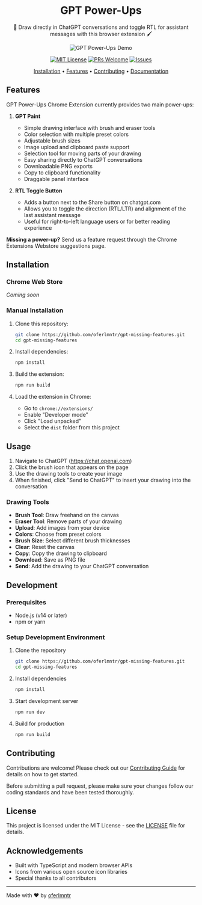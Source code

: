 <div align="center">
  
  # GPT Power-Ups
  
  🎨 Draw directly in ChatGPT conversations and toggle RTL for assistant messages with this browser extension 🖌️
  
  ![GPT Power-Ups Demo](screenshots/gpt-missing-features.gif)
  
  [![MIT License](https://img.shields.io/badge/License-MIT-green.svg)](./LICENSE)
  [![PRs Welcome](https://img.shields.io/badge/PRs-welcome-brightgreen.svg)](./CONTRIBUTING.md)
  [![Issues](https://img.shields.io/github/issues/oferlmntr/gpt-missing-features.svg)](https://github.com/oferlmntr/gpt-missing-features/issues)
  
  [Installation](#installation) • 
  [Features](#features) • 
  [Contributing](./CONTRIBUTING.md) • 
  [Documentation](#usage)
</div>

## Features

GPT Power-Ups Chrome Extension currently provides two main power-ups:

1. **GPT Paint**
   - Simple drawing interface with brush and eraser tools
   - Color selection with multiple preset colors
   - Adjustable brush sizes
   - Image upload and clipboard paste support
   - Selection tool for moving parts of your drawing
   - Easy sharing directly to ChatGPT conversations
   - Downloadable PNG exports
   - Copy to clipboard functionality
   - Draggable panel interface

2. **RTL Toggle Button**
   - Adds a button next to the Share button on chatgpt.com
   - Allows you to toggle the direction (RTL/LTR) and alignment of the last assistant message
   - Useful for right-to-left language users or for better reading experience

**Missing a power-up?** Send us a feature request through the Chrome Extensions Webstore suggestions page.

## Installation

### Chrome Web Store
_Coming soon_

### Manual Installation

1. Clone this repository:
   ```bash
   git clone https://github.com/oferlmntr/gpt-missing-features.git
   cd gpt-missing-features
   ```

2. Install dependencies:
   ```bash
   npm install
   ```

3. Build the extension:
   ```bash
   npm run build
   ```

4. Load the extension in Chrome:
   - Go to `chrome://extensions/`
   - Enable "Developer mode"
   - Click "Load unpacked"
   - Select the `dist` folder from this project

## Usage

1. Navigate to ChatGPT (https://chat.openai.com)
2. Click the brush icon that appears on the page
3. Use the drawing tools to create your image
4. When finished, click "Send to ChatGPT" to insert your drawing into the conversation

### Drawing Tools

- **Brush Tool**: Draw freehand on the canvas
- **Eraser Tool**: Remove parts of your drawing
- **Upload**: Add images from your device
- **Colors**: Choose from preset colors
- **Brush Size**: Select different brush thicknesses
- **Clear**: Reset the canvas
- **Copy**: Copy the drawing to clipboard
- **Download**: Save as PNG file
- **Send**: Add the drawing to your ChatGPT conversation

## Development

### Prerequisites

- Node.js (v14 or later)
- npm or yarn

### Setup Development Environment

1. Clone the repository
   ```bash
   git clone https://github.com/oferlmntr/gpt-missing-features.git
   cd gpt-missing-features
   ```

2. Install dependencies
   ```bash
   npm install
   ```

3. Start development server
   ```bash
   npm run dev
   ```

4. Build for production
   ```bash
   npm run build
   ```

## Contributing

Contributions are welcome! Please check out our [Contributing Guide](CONTRIBUTING.md) for details on how to get started.

Before submitting a pull request, please make sure your changes follow our coding standards and have been tested thoroughly.

## License

This project is licensed under the MIT License - see the [LICENSE](LICENSE) file for details.

## Acknowledgements

- Built with TypeScript and modern browser APIs
- Icons from various open source icon libraries
- Special thanks to all contributors

---

Made with ❤️ by [oferlmntr](https://github.com/oferlmntr) 
